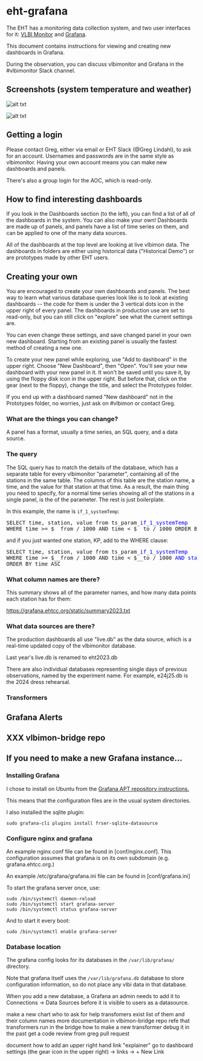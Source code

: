 # eht-grafana

The EHT has a monitoring data collection system, and two user interfaces
for it: [VLBI Monitor](https://vlbimon1.science.ru.nl/) and
[Grafana](https://grafana.ehtcc.org/).

This document contains instructions for viewing and creating new
dashboards in Grafana.

During the observation, you can discuss vlbimonitor and Grafana in
the #vlbimonitor Slack channel.

## Screenshots (system temperature and weather)

![alt txt](https://grafana.ehtcc.orgstatic/grafana-system-temp.png)

![alt txt](https://grafana.ehtcc.orgstatic/grafana-weather.png)

## Getting a login

Please contact Greg, either via email or EHT Slack (@Greg Lindahl), to ask
for an account. Usernames and passwords are in the same style as
vlbimonitor. Having your own account means you can make new dashboards and
panels.

There's also a group login for the AOC, which is read-only.

## How to find interesting dashboards

If you look in the Dashboards section (to the left), you can find a
list of all of the dashboards in the system. You can also make your
own! Dashboards are made up of panels, and panels have a list of time
series on them, and can be applied to one of the many data sources.

All of the dashboards at the top level are looking at live vlbimon
data. The dashboards in folders are either using historical data
("Historical Demo") or are prototypes made by other EHT users.

## Creating your own

You are encouraged to create your own dashboards and panels. The best
way to learn what various database queries look like is to look at
existing dashboards -- the code for them is under the 3 vertical dots
icon in the upper right of every panel. The dashboards in production
use are set to read-only, but you can still click on "explore"
see what the current settings are.

You can even change these settings, and save changed panel in your own
new dashboard. Starting from an existing panel is usually the fastest
method of creating a new one.

To create your new panel while exploring, use "Add to dashboard" in
the upper right. Choose "New Dashboard", then "Open". You'll see your
new dashboard with your new panel in it. It won't be saved until you
save it, by using the floppy disk icon in the upper right. But before
that, click on the gear (next to the floppy), change the title, and
select the Prototypes folder.

If you end up with a dashboard named "New dashboard" not in the
Prototypes folder, no worries, just ask on #vlbimon or contact
Greg.

### What are the things you can change?

A panel has a format, usually a time series, an SQL query, and a data
source.

### The query

The SQL query has to match the details of the database, which has a
separate table for every vlbimonitor "parameter", containing all of the stations
in the same table. The columns of this table are the station name, a
time, and the value for that station at that time. As a result, the
main thing you need to specify, for a normal time series showing all
of the stations in a single panel, is the of the parameter. The
rest is just boilerplate.

In this example, the name is `if_1_systemTemp`:

<pre>
SELECT time, station, value from ts_param_<span style="color:blue">if_1_systemTemp</span>
WHERE time >= $__from / 1000 AND time < $__to / 1000 ORDER BY time ASC
</pre>

and if you just wanted one station, KP, add to the WHERE clause:

<pre>
SELECT time, station, value from ts_param_<span style="color:blue">if_1_systemTemp</span>
WHERE time >= $__from / 1000 AND time < $__to / 1000 <span style="color:blue">AND station = 'KP'</span>
ORDER BY time ASC
</pre>

### What column names are there?

This summary shows all of the parameter names, and how many data points
each station has for them:

https://grafana.ehtcc.org/static/summary2023.txt

### What data sources are there?

The production dashboards all use "live.db" as the data source,
which is a real-time updated copy of the vlbimonitor database.

Last year's live.db is renamed to eht2023.db

There are also individual databases representing single days of
previous observations, named by the experiment name. For example,
e24j25.db is the 2024 dress rehearsal.

### Transformers


## Grafana Alerts


## XXX vlbimon-bridge repo


## If you need to make a new Grafana instance...

### Installing Grafana

I chose to install on Ubuntu from the
[Grafana APT repository instructions.](https://grafana.com/docs/grafana/latest/setup-grafana/installation/debian/#install-from-apt-repository)

This means that the configuration files are in the usual system directories.

I also installed the sqlite plugin:

```
sudo grafana-cli plugins install frser-sqlite-datasource
```

### Configure nginx and grafana

An example nginx.conf file can be found in [conf/nginx.conf]. This configuration
assumes that grafana is on its own subdomain (e.g. grafana.ehtcc.org.)

An example /etc/grafana/grafana.ini file can be found in [conf/grafana.ini]

To start the grafana server once, use:

```
sudo /bin/systemctl daemon-reload
sudo /bin/systemctl start grafana-server
sudo /bin/systemctl status grafana-server
```

And to start it every boot:

```
sudo /bin/systemctl enable grafana-server
```

### Database location

The grafana config looks for its databases in the `/var/lib/grafana/` directory.

Note that grafana itself uses the `/var/lib/grafana.db` database to
store configuration information, so do not place any vlbi data in that
database.

When you add a new database, a Grafana an admin needs to add it to
Connections -> Data Sources before it is visible to users as a datasource.

  make a new chart
  who to ask for help
transfomers exist
  list of them and their column names
  more documentation in vlbimon-bridge repo
  refe
  that transformers run in the bridge
  how to make a new transformer
    debug it in the past
	get a code review from greg
	pull request

document how to add an upper right hand link "explainer"
  go to dashboard
  settings (the gear icon in the upper right) -> links -> + New Link
